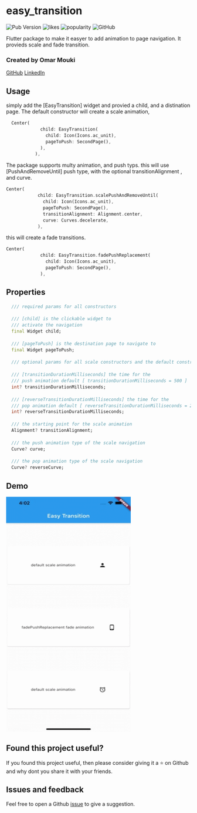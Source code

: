 
# easy_transition
![Pub Version](https://img.shields.io/pub/v/easy_transition?color=blue)
![likes](https://badges.bar/easy_transition/likes)
![popularity](https://badges.bar/easy_transition/popularity)
![GitHub](https://img.shields.io/github/license/MOUKZ/easy_transition)


Flutter package to make it easyer to add animation to page navigation.
It provieds scale and fade transition.

### Created by Omar Mouki

[GitHub](https://github.com/MOUKZ) [LinkedIn](https://www.linkedin.com/in/omar-mouki-15988b130/)

<!-- ## Screenshots

<img src="https://raw.githubusercontent.com/MOUKZ/chat_package/main/screenShots/1.jpeg" height="500em"><img src="https://raw.githubusercontent.com/MOUKZ/chat_package/main/screenShots/2.jpeg" height="500em">
<img src="https://raw.githubusercontent.com/MOUKZ/chat_package/main/screenShots/3.jpeg" height="500em">
<img src="https://raw.githubusercontent.com/MOUKZ/chat_package/main/screenShots/4.jpeg" height="500em"> -->

## Usage
 simply add the [EasyTransition] widget and provied a child, and a distination page.
  The default constructor will create a scale animation, 
 ``` dart
   Center(
              child: EasyTransition(
                child: Icon(Icons.ac_unit),
                pageToPush: SecondPage(),
              ),
            ),
 ```

The package supports multy animation, and push typs.
this will use [PushAndRemoveUntil] push type, with the optional
transitionAlignment , and curve.
 
  ``` dart
  Center(
              child: EasyTransition.scalePushAndRemoveUntil(
                child: Icon(Icons.ac_unit),
                pageToPush: SecondPage(),
                transitionAlignment: Alignment.center,
                curve: Curves.decelerate,
              ),
 ```

this will create a fade transitions.
 ``` dart
 Center(
              child: EasyTransition.fadePushReplacement(
                child: Icon(Icons.ac_unit),
                pageToPush: SecondPage(),
              ),
 ```
## Properties
```dart
  /// required params for all constructors

  /// [child] is the clickable widget to
  /// activate the navigation
  final Widget child;

  /// [pageToPush] is the destination page to navigate to
  final Widget pageToPush;

  /// optional params for all scale constructors and the default constructor

  /// [transitionDurationMilliseconds] the time for the
  /// push animation default [ transitionDurationMilliseconds = 500 ]
  int? transitionDurationMilliseconds;

  /// [reverseTransitionDurationMilliseconds] the time for the
  /// pop animation default [ reverseTransitionDurationMilliseconds = 200 ]
  int? reverseTransitionDurationMilliseconds;

  /// the starting point for the scale animation
  Alignment? transitionAlignment;

  /// the push animation type of the scale navigation
  Curve? curve;

  /// the pop animation type of the scale navigation
  Curve? reverseCurve;

```

## Demo

<img src="https://github.com/MOUKZ/easy_transition/blob/main/demo.gif" width="340" height="640" title="Demo">




## Found this project useful?

If you found this project useful, then please consider giving it a ⭐️ on Github and why dont you share it with your friends.


## Issues and feedback

Feel free to open a Github [issue](https://github.com/MOUKZ/easy_transition/issues) to give a suggestion.
